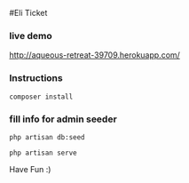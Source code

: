 #Eli Ticket 

### live demo

http://aqueous-retreat-39709.herokuapp.com/

### Instructions

`composer install`

### fill info for admin seeder

`php artisan db:seed`

`php artisan serve`



Have Fun :)
